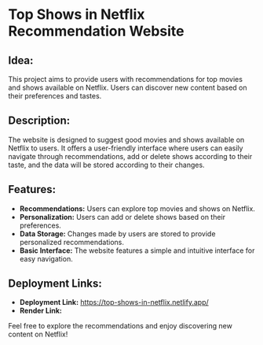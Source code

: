 # Top Shows in Netflix Recommendation Website

## Idea:
This project aims to provide users with recommendations for top movies and shows available on Netflix. Users can discover new content based on their preferences and tastes.

## Description:
The website is designed to suggest good movies and shows available on Netflix to users. It offers a user-friendly interface where users can easily navigate through recommendations, add or delete shows according to their taste, and the data will be stored according to their changes.

## Features:
- **Recommendations:** Users can explore top movies and shows on Netflix.
- **Personalization:** Users can add or delete shows based on their preferences.
- **Data Storage:** Changes made by users are stored to provide personalized recommendations.
- **Basic Interface:** The website features a simple and intuitive interface for easy navigation.

## Deployment Links:
- **Deployment Link:**  https://top-shows-in-netflix.netlify.app/
- **Render Link:** 

Feel free to explore the recommendations and enjoy discovering new content on Netflix!

